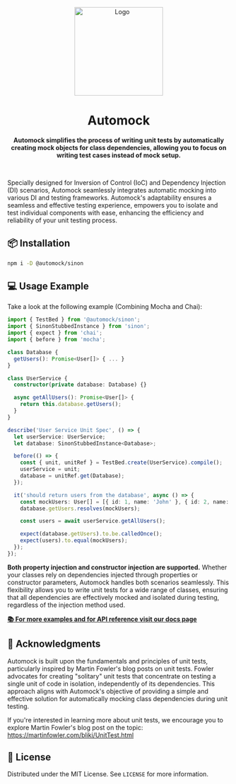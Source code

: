 <p align="center">
  <img width="200" src="https://raw.githubusercontent.com/omermorad/automock/master/logo.png" alt="Logo" />
</p>

<h1 align="center">Automock</h1>

<p align="center">
<strong>Automock simplifies the process of writing unit tests by automatically creating mock objects for class
dependencies, allowing you to focus on writing test cases instead of mock setup.</strong>
</p>

<br>

Specially designed for Inversion of Control (IoC) and Dependency Injection (DI) scenarios, Automock seamlessly
integrates automatic mocking into various DI and testing frameworks. Automock's adaptability ensures a seamless and
effective testing experience, empowers you to isolate and test individual components with ease, enhancing the efficiency
and reliability of your unit testing process.

## :package: Installation

```bash
npm i -D @automock/sinon
```

## :computer: Usage Example

Take a look at the following example (Combining Mocha and Chai):

```typescript
import { TestBed } from '@automock/sinon';
import { SinonStubbedInstance } from 'sinon';
import { expect } from 'chai';
import { before } from 'mocha';

class Database {
  getUsers(): Promise<User[]> { ... }
}

class UserService {
  constructor(private database: Database) {}

  async getAllUsers(): Promise<User[]> {
    return this.database.getUsers();
  }
}

describe('User Service Unit Spec', () => {
  let userService: UserService;
  let database: SinonStubbedInstance<Database>;

  before(() => {
    const { unit, unitRef } = TestBed.create(UserService).compile();
    userService = unit;
    database = unitRef.get(Database);
  });

  it('should return users from the database', async () => {
    const mockUsers: User[] = [{ id: 1, name: 'John' }, { id: 2, name: 'Jane' }];
    database.getUsers.resolves(mockUsers);

    const users = await userService.getAllUsers();

    expect(database.getUsers).to.be.calledOnce();
    expect(users).to.equal(mockUsers);
  });
});
```

**Both property injection and constructor injection are supported.** Whether your classes rely on dependencies injected
through properties or constructor parameters, Automock handles both scenarios seamlessly. This flexibility allows you to
write unit tests for a wide range of classes, ensuring that all dependencies are effectively mocked and isolated during
testing, regardless of the injection method used.

**[:books: For more examples and for API reference visit our docs page](https://github.com/automock/automock/blob/master/docs/automock.md)**

## :bookmark_tabs: Acknowledgments

Automock is built upon the fundamentals and principles of unit tests, particularly inspired by Martin Fowler's blog
posts on unit tests. Fowler advocates for creating "solitary" unit tests that concentrate on testing a single unit of
code in isolation, independently of its dependencies. This approach aligns with Automock's objective of providing a
simple and effective solution for automatically mocking class dependencies during unit testing.

If you're interested in learning more about unit tests, we encourage you to explore Martin Fowler's blog post on the
topic: https://martinfowler.com/bliki/UnitTest.html

## :scroll: License

Distributed under the MIT License. See `LICENSE` for more information.
